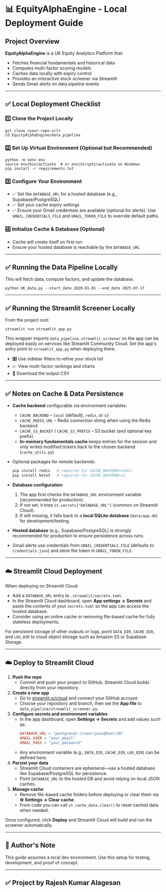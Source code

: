 
# 📊 EquityAlphaEngine - Local Deployment Guide

## Project Overview

**EquityAlphaEngine** is a UK Equity Analytics Platform that:
- Fetches financial fundamentals and historical data
- Computes multi-factor scoring models
- Caches data locally with expiry control
- Provides an interactive stock screener via Streamlit
- Sends Gmail alerts on data pipeline events

---

## ✅ Local Deployment Checklist

### 1️⃣ Clone the Project Locally
```
git clone <your-repo-url>
cd EquityAlphaEngine/data_pipeline
```

### 2️⃣ Set Up Virtual Environment (Optional but Recommended)
```
python -m venv env
source env/bin/activate  # or env\Scripts\activate on Windows
pip install -r requirements.txt
```

### 3️⃣ Configure Your Environment
- ✅ Set the `DATABASE_URL` for a hosted database (e.g., Supabase/PostgreSQL)
- ✅ Set your cache expiry settings
- ✅ Ensure your Gmail credentials are available (optional for alerts). Use
  `GMAIL_CREDENTIALS_FILE` and `GMAIL_TOKEN_FILE` to override default paths.

### 4️⃣ Initialize Cache & Database (Optional)
- Cache will create itself on first run
- Ensure your hosted database is reachable by the `DATABASE_URL`

---

## ✅ Running the Data Pipeline Locally
This will fetch data, compute factors, and update the database.
```
python UK_data.py --start_date 2020-01-01 --end_date 2025-07-17
```

---

## ✅ Running the Streamlit Screener Locally
From the project root:
```
streamlit run streamlit_app.py
```

This wrapper imports `data_pipeline.streamlit_screener` so the app can be
deployed easily on services like Streamlit Community Cloud. Set the app's entry
point to `streamlit_app.py` when deploying there.

- 🎛️ Use sidebar filters to refine your stock list
- 📈 View multi-factor rankings and charts
- 💾 Download the output CSV

---


## ✅ Notes on Cache & Data Persistence

- **Cache backend** configurable via environment variables:
  - `CACHE_BACKEND` – `local` (default), `redis`, or `s3`
  - `CACHE_REDIS_URL` – Redis connection string when using the Redis backend
  - `CACHE_S3_BUCKET` / `CACHE_S3_PREFIX` – S3 bucket (and optional key prefix)
  - **In-memory fundamentals cache** keeps entries for the session and only writes modified tickers back to the chosen backend (`cache_utils.py`)
- Optional packages for remote backends:

  ```bash
  pip install redis   # required for CACHE_BACKEND=redis
  pip install boto3   # required for CACHE_BACKEND=s3
  ```
- **Database configuration**:
  1. The app first checks the `DATABASE_URL` environment variable (recommended for production).
  2. If not set, it tries `st.secrets["DATABASE_URL"]` (common on Streamlit Cloud).
  3. If still missing, it falls back to a **local SQLite database** (`data/app.db`) for development/testing.
- **Hosted database** (e.g., Supabase/PostgreSQL) is strongly recommended for production to ensure persistence across runs.
- Gmail alerts use credentials from `GMAIL_CREDENTIALS_FILE` (defaults to
  `credentials.json`) and store the token in `GMAIL_TOKEN_FILE`.

---

## ☁️ Streamlit Cloud Deployment
When deploying on Streamlit Cloud:
- Add a `DATABASE_URL` entry to `.streamlit/secrets.toml`.
- In the Streamlit Cloud dashboard, open **App settings → Secrets** and paste the contents of your `secrets.toml` so the app can access the hosted database.
- Consider using an online cache or removing file-based cache for fully stateless deployments.

For persistent storage of other outputs or logs, point `DATA_DIR`, `CACHE_DIR`, and `LOG_DIR` to cloud object storage such as Amazon S3 or Supabase Storage.

---

## ☁️ Deploy to Streamlit Cloud
1. **Push the repo**
   - Commit and push your project to GitHub; Streamlit Cloud builds directly from your repository.
2. **Create a new app**
   - Go to [streamlit.io/cloud](https://streamlit.io/cloud) and connect your GitHub account.
   - Choose your repository and branch, then set the **App file** to `data_pipeline/streamlit_screener.py`.
3. **Configure secrets and environment variables**
   - In the app dashboard, open **Settings → Secrets** and add values such as:
     ```toml
     DATABASE_URL = "postgresql://user:pass@host/db"
     GMAIL_USER = "your_email"
     GMAIL_PASS = "your_password"
     ```
   - Any environment variable (e.g., `DATA_DIR`, `CACHE_DIR`, `LOG_DIR`) can be defined here.
4. **Persist your data**
   - Streamlit Cloud containers are ephemeral—use a hosted database like Supabase/PostgreSQL for persistence.
   - Point `DATABASE_URL` to the hosted DB and avoid relying on local JSON caches.
5. **Manage cache**
   - Remove file-based cache folders before deploying or clear them via **⚙️ Settings → Clear cache**.
   - From code you can call `st.cache_data.clear()` to reset cached data when needed.

Once configured, click **Deploy** and Streamlit Cloud will build and run the screener automatically.

---

## 📝 Author's Note
This guide assumes a local dev environment.
Use this setup for testing, development, and proof of concept.

---

## ✅ Project by Rajesh Kumar Alagesan

